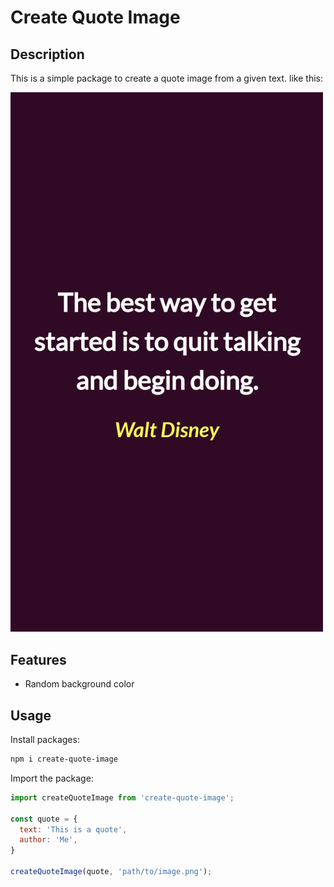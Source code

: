 # Create Quote Image

## Description

This is a simple package to create a quote image from a given text. like this:
<div>
<img src="./assets/quote.png" width="500"/>
</div>

## Features

- Random background color

## Usage

Install packages:

```bash
npm i create-quote-image
```

Import the package:

```js
import createQuoteImage from 'create-quote-image';

const quote = {
  text: 'This is a quote',
  author: 'Me',
}

createQuoteImage(quote, 'path/to/image.png');
```


